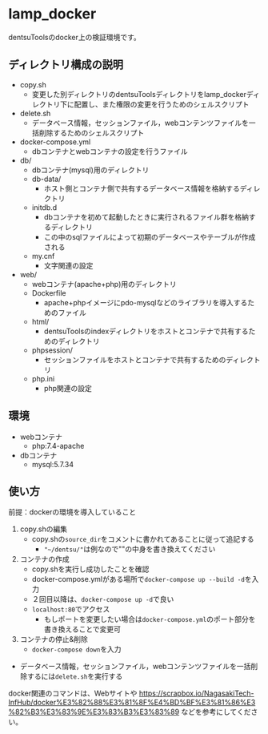 # lamp_docker
dentsuToolsのdocker上の検証環境です。

## ディレクトリ構成の説明
- copy.sh
  - 変更した別ディレクトリのdentsuToolsディレクトリをlamp_dockerディレクトリ下に配置し、また権限の変更を行うためのシェルスクリプト
- delete.sh
  - データベース情報，セッションファイル，webコンテンツファイルを一括削除するためのシェルスクリプト
- docker-compose.yml
  - dbコンテナとwebコンテナの設定を行うファイル
- db/
  - dbコンテナ(mysql)用のディレクトリ
  - db-data/
    - ホスト側とコンテナ側で共有するデータベース情報を格納するディレクトリ
  - initdb.d
    - dbコンテナを初めて起動したときに実行されるファイル群を格納するディレクトリ
    - この中のsqlファイルによって初期のデータベースやテーブルが作成される
  - my.cnf
    - 文字関連の設定
- web/
  - webコンテナ(apache+php)用のディレクトリ
  - Dockerfile
    - apache+phpイメージにpdo-mysqlなどのライブラリを導入するためのファイル
  - html/
    - dentsuToolsのindexディレクトリをホストとコンテナで共有するためのディレクトリ
  - phpsession/
    - セッションファイルをホストとコンテナで共有するためのディレクトリ
  - php.ini
    - php関連の設定

## 環境
- webコンテナ
  - php:7.4-apache
- dbコンテナ
  - mysql:5.7.34

## 使い方
前提：dockerの環境を導入していること
1. copy.shの編集
   - copy.shの`source_dir`をコメントに書かれてあることに従って追記する
     - `"~/dentsu/"`は例なので""の中身を書き換えてください
2. コンテナの作成
   - copy.shを実行し成功したことを確認
   - docker-compose.ymlがある場所で`docker-compose up --build -d`を入力
   - ２回目以降は、`docker-compose up -d`で良い
   - `localhost:80`でアクセス
     - もしポートを変更したい場合は`docker-compose.yml`のポート部分を書き換えることで変更可
3. コンテナの停止&削除
   - `docker-compose down`を入力
- データベース情報，セッションファイル，webコンテンツファイルを一括削除するには`delete.sh`を実行する


docker関連のコマンドは、Webサイトや
https://scrapbox.io/NagasakiTech-InfHub/docker%E3%82%88%E3%81%8F%E4%BD%BF%E3%81%86%E3%82%B3%E3%83%9E%E3%83%B3%E3%83%89
などを参考にしてください。

